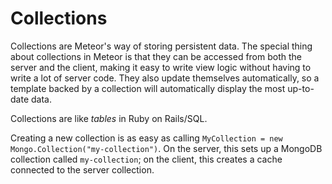 # Collections

Collections are Meteor's way of storing persistent data. The special thing about collections in Meteor is that they can be accessed from both the server and the client, making it easy to write view logic without having to write a lot of server code. They also update themselves automatically, so a template backed by a collection will automatically display the most up-to-date data.

Collections are like _tables_ in Ruby on Rails/SQL.

Creating a new collection is as easy as calling `MyCollection = new Mongo.Collection("my-collection")`. On the server, this sets up a MongoDB collection called `my-collection`; on the client, this creates a cache connected to the server collection.
